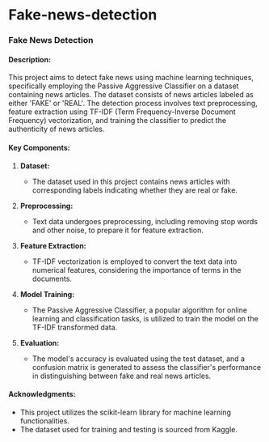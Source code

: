 # Fake-news-detection
### Fake News Detection

#### Description:

This project aims to detect fake news using machine learning techniques, specifically employing the Passive Aggressive Classifier on a dataset containing news articles. The dataset consists of news articles labeled as either 'FAKE' or 'REAL'. The detection process involves text preprocessing, feature extraction using TF-IDF (Term Frequency-Inverse Document Frequency) vectorization, and training the classifier to predict the authenticity of news articles.

#### Key Components:

1. **Dataset:**
   - The dataset used in this project contains news articles with corresponding labels indicating whether they are real or fake.

2. **Preprocessing:**
   - Text data undergoes preprocessing, including removing stop words and other noise, to prepare it for feature extraction.

3. **Feature Extraction:**
   - TF-IDF vectorization is employed to convert the text data into numerical features, considering the importance of terms in the documents.

4. **Model Training:**
   - The Passive Aggressive Classifier, a popular algorithm for online learning and classification tasks, is utilized to train the model on the TF-IDF transformed data.

5. **Evaluation:**
   - The model's accuracy is evaluated using the test dataset, and a confusion matrix is generated to assess the classifier's performance in distinguishing between fake and real news articles.

#### Acknowledgments:

- This project utilizes the scikit-learn library for machine learning functionalities.
- The dataset used for training and testing is sourced from  Kaggle.
